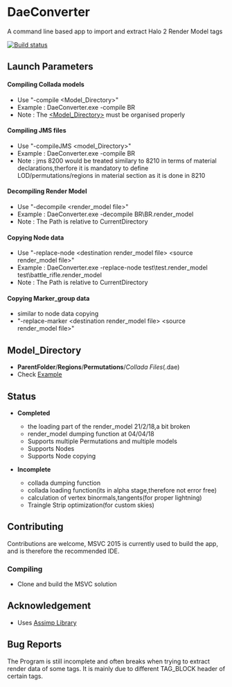 # DaeConverter
A command line based app to import and extract Halo 2 Render Model tags

[![Build status](https://ci.appveyor.com/api/projects/status/bul7rrcbjeuk5qna/branch/master?svg=true)](https://ci.appveyor.com/project/Himanshu-01/daeconverter/branch/master)

## Launch Parameters ##

#### Compiling Collada models ####
  * Use "-compile <Model_Directory>"
  * Example :  DaeConverter.exe -compile BR
  * Note : The [<Model_Directory>](#model_directory) must be organised properly
  
#### Compiling JMS files ####
  * Use "-compileJMS <model_Directory>"
  * Example : DaeConverter.exe -compile BR
  * Note : jms 8200 would be treated similary to 8210 in terms of material declarations,therfore it is mandatory to define  			   LOD/permutations/regions in material section as it is done in 8210
  
#### Decompiling Render Model ####
  * Use "-decompile <render_model file>"
  * Example :  DaeConverter.exe -decompile BR\BR.render_model
  * Note : The Path is relative to CurrentDirectory
  
  #### Copying Node data ####
  * Use "-replace-node \<destination render_model file\> \<source render_model file\>"
  * Example : DaeConverter.exe -replace-node test\test.render_model test\battle_rifle.render_model
  * Note : The Path is relative to CurrentDirectory	
  
  #### Copying Marker_group data ####
  * similar to node data copying  
  * "-replace-marker \<destination render_model file\> \<source render_model file\>"
  
## Model_Directory
* __ParentFolder__/__Regions__/__Permutations__/_Collada Files_(.dae)
* Check [Example](https://github.com/Himanshu-01/DaeConverter/tree/master/Example)         
  
  
  
## Status ##
* __Completed__ 
  * the loading part of the render_model 21/2/18,a bit broken
  * render_model dumping function at 04/04/18
  * Supports multiple Permutations and multiple models
  * Supports Nodes
  * Supports Node copying

* __Incomplete__
	* collada dumping function
	* collada loading function(its in alpha stage,therefore not error free)  
	* calculation of vertex binormals,tangents(for proper lightning)
	* Traingle Strip optimization(for custom skies)
  
## Contributing ##
Contributions are welcome, MSVC 2015 is currently used to build the app, and is therefore the recommended IDE.

### Compiling ###
* Clone and build the MSVC solution

## Acknowledgement ##
* Uses [Assimp Library](http://www.assimp.org/)

## Bug Reports ##
The Program is still incomplete and often breaks when trying to extract render data of some tags.
It is mainly due to different TAG_BLOCK header of certain tags.
